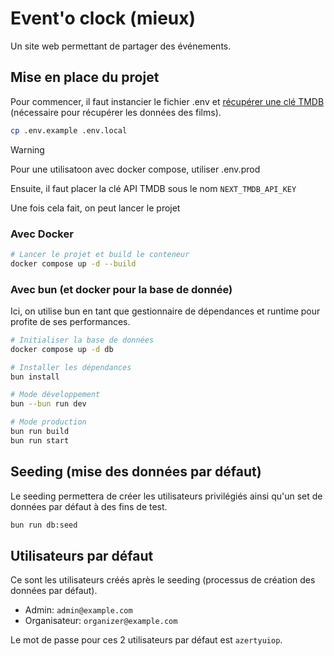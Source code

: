 # Event'o clock (mieux)

Un site web permettant de partager des événements.

## Mise en place du projet

Pour commencer, il faut instancier le fichier .env et [récupérer une clé TMDB](https://developers.themoviedb.org/3/getting-started/introduction) (nécessaire pour récupérer les données des films).

```bash
cp .env.example .env.local
```

> [!WARNING]
> Pour une utilisatoon avec docker compose, utiliser .env.prod

Ensuite, il faut placer la clé API TMDB sous le nom `NEXT_TMDB_API_KEY`

Une fois cela fait, on peut lancer le projet

### Avec Docker

```bash
# Lancer le projet et build le conteneur 
docker compose up -d --build
```

### Avec bun (et docker pour la base de donnée)

Ici, on utilise bun en tant que gestionnaire de dépendances et runtime pour profite de ses performances.

```bash
# Initialiser la base de données
docker compose up -d db
```

```bash
# Installer les dépendances
bun install
```

```bash
# Mode développement
bun --bun run dev
```

```bash
# Mode production
bun run build
bun run start
```

## Seeding (mise des données par défaut)

Le seeding permettera de créer les utilisateurs privilégiés ainsi qu'un set de données par défaut à des fins de test.

```bash
bun run db:seed
```

## Utilisateurs par défaut

Ce sont les utilisateurs créés après le seeding (processus de création des données par défaut).

- Admin: `admin@example.com`
- Organisateur: `organizer@example.com`

Le mot de passe pour ces 2 utilisateurs par défaut est `azertyuiop`.
